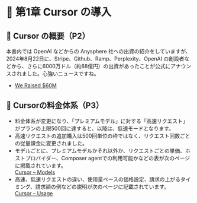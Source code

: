 # 📕 第1章 Cursor の導入

## 📗 Cursor の概要（P2）

本書内では OpenAI などからの Anysphere 社への出資の紹介をしていますが、2024年8月22日に、Stripe、Github、Ramp、Perplexity、OpenAI の創設者などから、さらに6000万ドル（約88億円）の出資があったことが公式にアナウンスされました。心強いニュースですね。
- [We Raised $60M](https://www.cursor.com/blog/series-a)

## 📗 Cursorの料金体系（P3）

- 料金体系が変更になり、「プレミアムモデル」に対する「高速リクエスト」がプランの上限500回に達すると、以降は、低速モードとなります。
- 高速リクエストの追加購入は500回単位の枠ではなく、リクエスト回数ごとの従量課金に変更されました。  
- モデルごとに、プレミアムモデルかそれ以外か、リクエストごとの単価、ホストプロバイダー、Composer agentでの利用可能かなどの表が次のページに掲載されています。  
[Cursor – Models](https://docs.cursor.com/settings/models)  
- 高速、低速リクエストの違い、使用量ベースの価格設定、請求の上がるタイミング、請求額の例などの説明が次のページに記載されています。  
[Cursor – Usage](https://docs.cursor.com/account/usage)  
